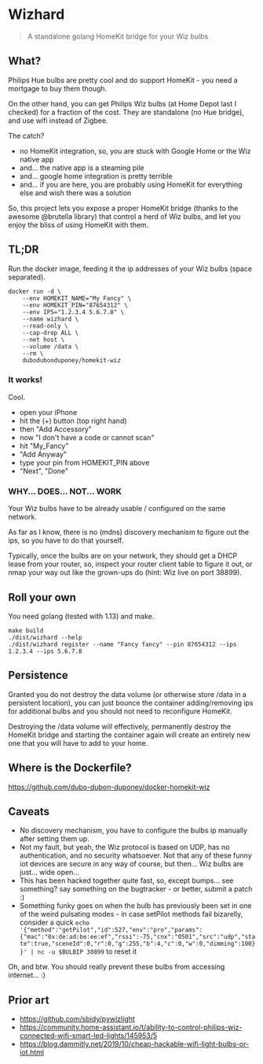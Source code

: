 # Wizhard

> A standalone golang HomeKit bridge for your Wiz bulbs

## What?

Philips Hue bulbs are pretty cool and do support HomeKit - you need a mortgage to buy them though.

On the other hand, you can get Philips Wiz bulbs (at Home Depot last I checked) for a fraction of the cost.
They are standalone (no Hue bridge), and use wifi instead of Zigbee.

The catch?
 * no HomeKit integration, so, you are stuck with Google Home or the Wiz native app
 * and... the native app is a steaming pile
 * and... google home integration is pretty terrible
 * and... if you are here, you are probably using HomeKit for everything else and wish there was a solution

So, this project lets you expose a proper HomeKit bridge (thanks to the awesome @brutella library) that control a herd of Wiz bulbs,
and let you enjoy the bliss of using HomeKit with them.

## TL;DR

Run the docker image, feeding it the ip addresses of your Wiz bulbs (space separated).

```
docker run -d \
    --env HOMEKIT_NAME="My Fancy" \
    --env HOMEKIT_PIN="87654312" \
    --env IPS="1.2.3.4 5.6.7.8" \
    --name wizhard \
    --read-only \
    --cap-drop ALL \
    --net host \
    --volume /data \
    --rm \
    dubodubonduponey/homekit-wiz
```

### It works!

Cool.

* open your iPhone
* hit the (+) button (top right hand)
* then "Add Accessory"
* now "I don't have a code or cannot scan"
* hit "My_Fancy"
* "Add Anyway"
* type your pin from HOMEKIT_PIN above
* "Next", "Done"

### WHY... DOES... NOT... WORK

Your Wiz bulbs have to be already usable / configured on the same network.

As far as I know, there is no (mdns) discovery mechanism to figure out the ips, so you have to do that yourself.

Typically, once the bulbs are on your network, they should get a DHCP lease from your router,
so, inspect your router client table to figure it out, or nmap your way out like the grown-ups do (hint: Wiz live on port 38899).

## Roll your own

You need golang (tested with 1.13) and make.

```
make build
./dist/wizhard --help
./dist/wizhard register --name "Fancy fancy" --pin 87654312 --ips 1.2.3.4 --ips 5.6.7.8
```

## Persistence

Granted you do not destroy the data volume (or otherwise store /data in a persistent location),
you can just bounce the container adding/removing ips for additional bulbs and you should
not need to reconfigure HomeKit.

Destroying the /data volume will effectively, permanently destroy the HomeKit bridge and starting
the container again will create an entirely new one that you will have to add to your home.

## Where is the Dockerfile?

https://github.com/dubo-dubon-duponey/docker-homekit-wiz

## Caveats

 * No discovery mechanism, you have to configure the bulbs ip manually after setting them up.
 * Not my fault, but yeah, the Wiz protocol is based on UDP, has no authentication, and no security whatsoever.
Not that any of these funny iot devices are secure in any way of course, but then... Wiz bulbs are just... wide open...
 * This has been hacked together quite fast, so, except bumps... see something? say something on the bugtracker - or better, submit a patch :)
 * Something funky goes on when the bulb has previously been set in one of the weird pulsating modes - in case setPilot methods fail bizarelly, consider
 a quick `echo '{"method":"getPilot","id":527,"env":"pro","params":{"mac":"0x:de:ad:be:ee:ef","rssi":-75,"cnx":"0501","src":"udp","state":true,"sceneId":0,"r":0,"g":255,"b":4,"c":0,"w":0,"dimming":100}}' | nc -u $BULBIP 38899`
 to reset it

Oh, and btw.
You should really prevent these bulbs from accessing internet... :)
 
## Prior art

 * https://github.com/sbidy/pywizlight
 * https://community.home-assistant.io/t/ability-to-control-philips-wiz-connected-wifi-smart-led-lights/145953/5
 * https://blog.dammitly.net/2019/10/cheap-hackable-wifi-light-bulbs-or-iot.html
